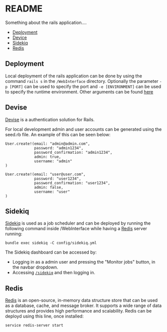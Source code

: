 # README

Something about the rails application....

* [Deployment](#deployment)
* [Device](#devise)
* [Sidekiq](#sidekiq)
* [Redis](#redis)

## Deployment

Local deployment of the rails application can be done by using the
command ``rails s`` in the ``/WebInterface`` directory.
Optionally the parameter ``-p [PORT]`` can be used to specify
the port and ``-e [ENVIRONMENT]`` can be used to specify the runtime environment.
Other arguments can be found [here](https://guides.rubyonrails.org/command_line.html#bin-rails-server)

## Devise

[Devise](https://github.com/heartcombo/devise) is a authentication solution for Rails.

For local development admin and user accounts can be generated using the seed.rb file.
An example of this can be seen below:

````
User.create!(email: "admin@admin.com",
             password: "admin1234",
             password_confirmation: "admin1234",
             admin: true,
             username: "admin"
) 

User.create!(email: "user@user.com",
             password: "user1234",
             password_confirmation: "user1234",
             admin: false,
             username: "user"
)
````

## Sidekiq

[Sidekiq](https://github.com/sidekiq/sidekiq) is used as a job scheduler and can be deployed by running
the following command inside /WebInterface while having a [Redis](#redis) server running:

````
bundle exec sidekiq -C config/sidekiq.yml
````

The Sidekiq dashboard can be accessed by:

* Logging in as a admin user and pressing the "Monitor jobs" button, in the navbar dropdown.
* Accessing [``/sidekiq``](http://localhost:3000/sidekiq) and then logging in.

## Redis

[Redis](https://redis.io/) is an open-source, in-memory data structure store that
can be used as a database, cache, and message broker. It supports a wide
range of data structures and provides high performance and scalability.
Redis can be deployd using this line, once installed:

````
service redis-server start
````
